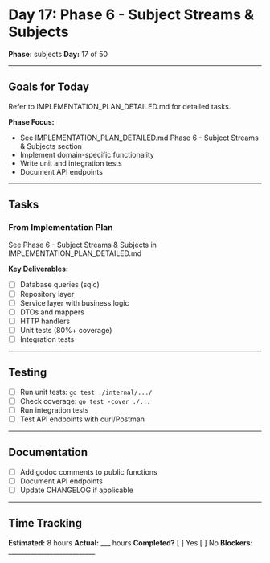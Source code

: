 # Day 17: Phase 6 - Subject Streams & Subjects

**Phase:** subjects
**Day:** 17 of 50

---

## Goals for Today

Refer to IMPLEMENTATION_PLAN_DETAILED.md for detailed tasks.

**Phase Focus:**
- See IMPLEMENTATION_PLAN_DETAILED.md Phase 6 - Subject Streams & Subjects section
- Implement domain-specific functionality
- Write unit and integration tests
- Document API endpoints

---

## Tasks

### From Implementation Plan
See Phase 6 - Subject Streams & Subjects in IMPLEMENTATION_PLAN_DETAILED.md

**Key Deliverables:**
- [ ] Database queries (sqlc)
- [ ] Repository layer
- [ ] Service layer with business logic
- [ ] DTOs and mappers
- [ ] HTTP handlers
- [ ] Unit tests (80%+ coverage)
- [ ] Integration tests

---

## Testing
- [ ] Run unit tests: `go test ./internal/.../`
- [ ] Check coverage: `go test -cover ./...`
- [ ] Run integration tests
- [ ] Test API endpoints with curl/Postman

---

## Documentation
- [ ] Add godoc comments to public functions
- [ ] Document API endpoints
- [ ] Update CHANGELOG if applicable

---

## Time Tracking
**Estimated:** 8 hours
**Actual:** ___ hours
**Completed?** [ ] Yes [ ] No
**Blockers:** ___________________________

